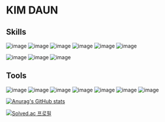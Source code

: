 # KIM DAUN
## Skills
<!-- 기술 스택 -->
<!-- HTML5, CSS, JS, Python, R, C++, C#, Mysql, Swift, Github-->
![image](https://img.shields.io/badge/HTML5-E34F26?style=flat-square&logo=HTML5&logoColor=white)
![image](https://img.shields.io/badge/CSS3-1572B6?style=flat-square&logo=CSS3&logoColor=white)
![image](https://img.shields.io/badge/JavaScript-F7DF1E?style=flat-square&logo=JavaScript&logoColor=black)
![image](https://img.shields.io/badge/Python-3776AB?style=flat-square&logo=Python&logoColor=white)
![image](https://img.shields.io/badge/R-007396?style=flat-square&logo=R&logoColor=white)
![image](https://img.shields.io/badge/C++-A8B9CC?style=flat-square&logo=c%2B%2B&logoColor=white)
<!-- ![image](https://img.shields.io/badge/C%23-239120?style=flat-square&logo=Csharp&logoColor=white) -->
![image](https://img.shields.io/badge/MySQL-4479A1?style=flat-square&logo=MySQL&logoColor=white)
![image](https://img.shields.io/badge/Swift-F05138?style=flat-square&logo=Swift&logoColor=white)
![image](https://img.shields.io/badge/Github-181717?style=flat-square&logo=Github&logoColor=white)

## Tools
![image](https://img.shields.io/badge/Git-F05032?style=flat-square&logo=Git&logoColor=white)
![image](https://img.shields.io/badge/Visual_Studio-5C2D91?style=flat-square&logo=VisualStudio&logoColor=white)
![image](https://img.shields.io/badge/Visual_Studio_Code-007ACC?style=flat-square&logo=VisualStudioCode&logoColor=white)
![image](https://img.shields.io/badge/Android_Studio-3DDC84?style=flat-square&logo=AndroidStudio&logoColor=white)
![image](https://img.shields.io/badge/Xcode-147EFB?style=flat-square&logo=Xcode&logoColor=white)
![image](https://img.shields.io/badge/Power_BI-F2C811?style=flat-square&logo=powerbi&logoColor=black)
![image](https://img.shields.io/badge/Unity-FFFFFF?style=flat-square&logo=Unity&logoColor=black)

<!-- 깃허브 통계 -->
[![Anurag's GitHub stats](https://github-readme-stats.vercel.app/api?username=daun3046)](https://github.com/anuraghazra/github-readme-stats)
<!-- https://github.com/anuraghazra/github-readme-stats -->
<!-- 백준 티어 -->
[![Solved.ac
프로필](http://mazassumnida.wtf/api/generate_badge?boj=daun3046)](https://solved.ac/daun3046)

<!--
**DAUN3046/DAUN3046** is a ✨ _special_ ✨ repository because its `README.md` (this file) appears on your GitHub profile.

Here are some ideas to get you started:

- 🔭 I’m currently working on ...
- 🌱 I’m currently learning ...
- 👯 I’m looking to collaborate on ...
- 🤔 I’m looking for help with ...
- 💬 Ask me about ...
- 📫 How to reach me: ...
- 😄 Pronouns: ...
- ⚡ Fun fact: ... 
-->
